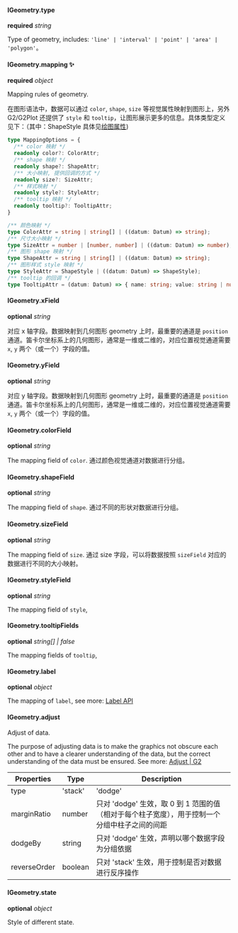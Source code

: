 #### IGeometry.type

<description>**required** *string*</description>

Type of geometry, includes: `'line' | 'interval' | 'point' | 'area' | 'polygon'`。

#### IGeometry.mapping ✨

<description>**required** *object*</description>

Mapping rules of geometry.

在图形语法中，数据可以通过 `color`, `shape`, `size` 等视觉属性映射到图形上，另外 G2/G2Plot 还提供了 `style` 和 `tooltip`，让图形展示更多的信息。具体类型定义见下：（其中：ShapeStyle 具体见[绘图属性](/en/docs/api/graphic-style))

<div class="sign">

```ts
type MappingOptions = {
  /** color 映射 */
  readonly color?: ColorAttr;
  /** shape 映射 */
  readonly shape?: ShapeAttr;
  /** 大小映射, 提供回调的方式 */
  readonly size?: SizeAttr;
  /** 样式映射 */
  readonly style?: StyleAttr;
  /** tooltip 映射 */
  readonly tooltip?: TooltipAttr;
}

/** 颜色映射 */
type ColorAttr = string | string[] | ((datum: Datum) => string);
/** 尺寸大小映射 */
type SizeAttr = number | [number, number] | ((datum: Datum) => number);
/** 图形 shape 映射 */
type ShapeAttr = string | string[] | ((datum: Datum) => string);
/** 图形样式 style 映射 */
type StyleAttr = ShapeStyle | ((datum: Datum) => ShapeStyle);
/** tooltip 的回调 */
type TooltipAttr = (datum: Datum) => { name: string; value: string | number };
```

</div>

#### IGeometry.xField

<description>**optional** *string*</description>

对应 x 轴字段。数据映射到几何图形 geometry 上时，最重要的通道是 `position` 通道。笛卡尔坐标系上的几何图形，通常是一维或二维的，对应位置视觉通道需要 `x`, `y` 两个（或一个）字段的值。

#### IGeometry.yField

<description>**optional** *string*</description>

对应 y 轴字段。数据映射到几何图形 geometry 上时，最重要的通道是 `position` 通道。笛卡尔坐标系上的几何图形，通常是一维或二维的，对应位置视觉通道需要 `x`, `y` 两个（或一个）字段的值。

#### IGeometry.colorField

<description>**optional** *string*</description>

The mapping field of `color`. 通过颜色视觉通道对数据进行分组。

#### IGeometry.shapeField

<description>**optional** *string*</description>

The mapping field of `shape`. 通过不同的形状对数据进行分组。

#### IGeometry.sizeField

<description>**optional** *string*</description>

The mapping field of `size`. 通过 size 字段，可以将数据按照 `sizeField` 对应的数据进行不同的大小映射。

#### IGeometry.styleField

<description>**optional** *string*</description>

The mapping field of `style`,

#### IGeometry.tooltipFields

<description>**optional** *string\[] | false*</description>

The mapping fields of `tooltip`,

#### IGeometry.label

<description>**optional** *object*</description>

The mapping of `label`, see more: [Label API](/en/docs/api/plots/components/label)

#### IGeometry.adjust

Adjust of data.

The purpose of adjusting data is to make the graphics not obscure each other and to have a clearer understanding of the data, but the correct understanding of the data must be ensured. See more:  [Adjust | G2](https://g2.antv.vision/en/docs/manual/concepts/adjust)

| Properties  | Type     | Description      |
| ------------ | ----------- | -------- |
| type         | 'stack' | 'dodge' | 'jitter' | 'symmetric' | 数据调整类型    |
| marginRatio  | number                                        | 只对 'dodge' 生效，取 0 到 1 范围的值（相对于每个柱子宽度），用于控制一个分组中柱子之间的间距 |
| dodgeBy      | string                                        | 只对 'dodge' 生效，声明以哪个数据字段为分组依据                                               |
| reverseOrder | boolean                                       | 只对 'stack' 生效，用于控制是否对数据进行反序操作                                             |

#### IGeometry.state

<description>**optional** *object*</description>

Style of different state.
